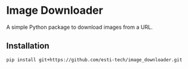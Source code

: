 # Image Downloader

A simple Python package to download images from a URL.

## Installation

```sh
pip install git+https://github.com/esti-tech/image_downloader.git
```
